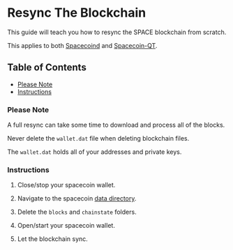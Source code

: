 # Resync The Blockchain

This guide will teach you how to resync the SPACE blockchain from scratch.

This applies to both [Spacecoind](https://github.com/spaceworksco/spacecoin) and [Spacecoin-QT](https://spaceworks.co/spacecoin/wallets#spacecoin-qt).

## Table of Contents

- [Please Note](#Please-Note)
- [Instructions](#Instructions)

### Please Note

A full resync can take some time to download and process all of the blocks.

Never delete the `wallet.dat` file when deleting blockchain files.

The `wallet.dat` holds all of your addresses and private keys.

### Instructions

1. Close/stop your spacecoin wallet.

2. Navigate to the spacecoin [data directory](https://github.com/SpaceWorksCo/guides/blob/master/Find-Data-Directory.md).

3. Delete the `blocks` and `chainstate` folders.

4. Open/start your spacecoin wallet.

4. Let the blockchain sync.
